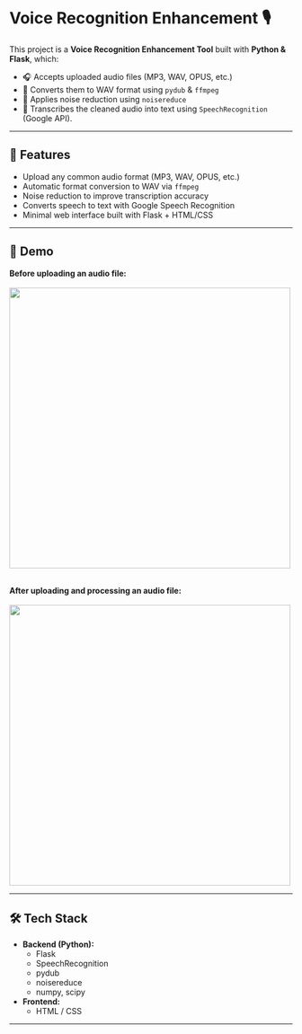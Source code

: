 # Voice Recognition Enhancement 🎙️

This project is a **Voice Recognition Enhancement Tool** built with **Python & Flask**, which:

- 🎧 Accepts uploaded audio files (MP3, WAV, OPUS, etc.)
- 🔄 Converts them to WAV format using `pydub` & `ffmpeg`
- 🚿 Applies noise reduction using `noisereduce`
- 📝 Transcribes the cleaned audio into text using `SpeechRecognition` (Google API).

---

## 🚀 Features
- Upload any common audio format (MP3, WAV, OPUS, etc.)
- Automatic format conversion to WAV via `ffmpeg`
- Noise reduction to improve transcription accuracy
- Converts speech to text with Google Speech Recognition
- Minimal web interface built with Flask + HTML/CSS

---

## 📸 Demo

**Before uploading an audio file:**  
<br>
<img src="https://github.com/user-attachments/assets/83fc6612-4a65-4244-8cf2-b6c39f7e0d03" width="500"/>
<br><br>

**After uploading and processing an audio file:**  
<br>
<img src="https://github.com/user-attachments/assets/3d6c86e8-228e-4385-8a8f-e51f842fbb44" width="500"/>
<br>

---

## 🛠️ Tech Stack
- **Backend (Python):**
  - Flask
  - SpeechRecognition
  - pydub
  - noisereduce
  - numpy, scipy
- **Frontend:**
  - HTML / CSS

---
